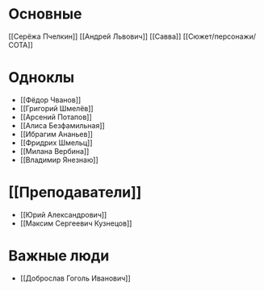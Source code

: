 # Основные 
[[Серёжа Пчелкин]]
[[Андрей Львович]]
[[Савва]]
[[Сюжет/персонажи/СОТА]]

# Одноклы
- [[Фёдор Чванов]]
- [[Григорий Шмелёв]]
- [[Арсений Потапов]]
- [[Алиса Безфамильная]]
- [[Ибрагим Ананьев]]
- [[Фридрих Шмельц]]
- [[Милана Вербина]] 
- [[Владимир Янезнаю]]
# [[Преподаватели]] 
- [[Юрий Александрович]]
- [[Максим Сергеевич Кузнецов]]
# Важные люди
- [[Доброслав Гоголь Иванович]]
